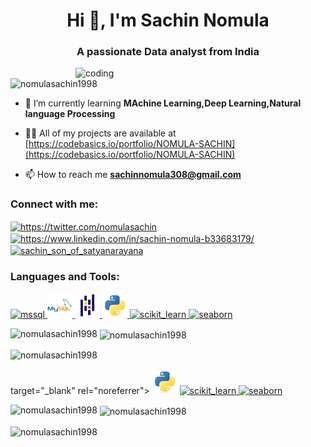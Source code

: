 <h1 align="center">Hi 👋, I'm Sachin Nomula</h1>
<h3 align="center">A passionate Data analyst from India</h3>

<img align="right" alt="coding" width="400" src="https://user-images.githubusercontent.com/55389276/140866485-8fb1c876-9a8f-4d6a-98dc-08c4981eaf70.gif">

<p align="left"> <img src="https://komarev.com/ghpvc/?username=nomulasachin1998&label=Profile%20views&color=0e75b6&style=flat" alt="nomulasachin1998" /> </p>

- 🌱 I’m currently learning **MAchine Learning,Deep Learning,Natural language Processing**

- 👨‍💻 All of my projects are available at [https://codebasics.io/portfolio/NOMULA-SACHIN](https://codebasics.io/portfolio/NOMULA-SACHIN)

- 📫 How to reach me **sachinnomula308@gmail.com**

<h3 align="left">Connect with me:</h3>
<p align="left">
<a href="https://twitter.com/https://twitter.com/nomulasachin" target="blank"><img align="center" src="https://raw.githubusercontent.com/rahuldkjain/github-profile-readme-generator/master/src/images/icons/Social/twitter.svg" alt="https://twitter.com/nomulasachin" height="30" width="40" /></a>
<a href="https://linkedin.com/in/https://www.linkedin.com/in/sachin-nomula-b33683179/" target="blank"><img align="center" src="https://raw.githubusercontent.com/rahuldkjain/github-profile-readme-generator/master/src/images/icons/Social/linked-in-alt.svg" alt="https://www.linkedin.com/in/sachin-nomula-b33683179/" height="30" width="40" /></a>
<a href="https://instagram.com/sachin_son_of_satyanarayana" target="blank"><img align="center" src="https://raw.githubusercontent.com/rahuldkjain/github-profile-readme-generator/master/src/images/icons/Social/instagram.svg" alt="sachin_son_of_satyanarayana" height="30" width="40" /></a>
</p>

<h3 align="left">Languages and Tools:</h3>
<p align="left"> <a href="https://www.microsoft.com/en-us/sql-server" target="_blank" rel="noreferrer"> <img src="https://www.svgrepo.com/show/303229/microsoft-sql-server-logo.svg" alt="mssql" width="40" height="40"/> </a> <a href="https://www.mysql.com/" target="_blank" rel="noreferrer"> <img src="https://raw.githubusercontent.com/devicons/devicon/master/icons/mysql/mysql-original-wordmark.svg" alt="mysql" width="40" height="40"/> </a> <a href="https://pandas.pydata.org/" target="_blank" rel="noreferrer"> <img src="https://raw.githubusercontent.com/devicons/devicon/2ae2a900d2f041da66e950e4d48052658d850630/icons/pandas/pandas-original.svg" alt="pandas" width="40" height="40"/> </a> <a href="https://www.python.org" target="_blank" rel="noreferrer"> <img src="https://raw.githubusercontent.com/devicons/devicon/master/icons/python/python-original.svg" alt="python" width="40" height="40"/> </a> <a href="https://scikit-learn.org/" target="_blank" rel="noreferrer"> <img src="https://upload.wikimedia.org/wikipedia/commons/0/05/Scikit_learn_logo_small.svg" alt="scikit_learn" width="40" height="40"/> </a> <a href="https://seaborn.pydata.org/" target="_blank" rel="noreferrer"> <img src="https://seaborn.pydata.org/_images/logo-mark-lightbg.svg" alt="seaborn" width="40" height="40"/> </a> </p>

<p><img align="left" src="https://github-readme-stats.vercel.app/api/top-langs?username=nomulasachin1998&show_icons=true&locale=en&layout=compact" alt="nomulasachin1998" /></p>

<p>&nbsp;<img align="center" src="https://github-readme-stats.vercel.app/api?username=nomulasachin1998&show_icons=true&locale=en" alt="nomulasachin1998" /></p>

<p><img align="center" src="https://github-readme-streak-stats.herokuapp.com/?user=nomulasachin1998&" alt="nomulasachin1998" /></p>target="_blank" rel="noreferrer"> <img src="https://raw.githubusercontent.com/devicons/devicon/master/icons/python/python-original.svg" alt="python" width="40" height="40"/> </a> <a href="https://scikit-learn.org/" target="_blank" rel="noreferrer"> <img src="https://upload.wikimedia.org/wikipedia/commons/0/05/Scikit_learn_logo_small.svg" alt="scikit_learn" width="40" height="40"/> </a> <a href="https://seaborn.pydata.org/" target="_blank" rel="noreferrer"> <img src="https://seaborn.pydata.org/_images/logo-mark-lightbg.svg" alt="seaborn" width="40" height="40"/> </a> </p>

<p><img align="left" src="https://github-readme-stats.vercel.app/api/top-langs?username=nomulasachin1998&show_icons=true&locale=en&layout=compact" alt="nomulasachin1998" /></p>

<p>&nbsp;<img align="center" src="https://github-readme-stats.vercel.app/api?username=nomulasachin1998&show_icons=true&locale=en" alt="nomulasachin1998" /></p>

<p><img align="center" src="https://github-readme-streak-stats.herokuapp.com/?user=nomulasachin1998&" alt="nomulasachin1998" /></p>
